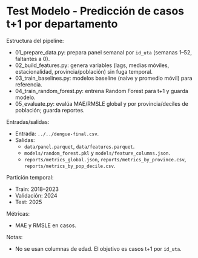 # Test Modelo - Predicción de casos t+1 por departamento

Estructura del pipeline:

- 01_prepare_data.py: prepara panel semanal por `id_uta` (semanas 1–52, faltantes a 0).
- 02_build_features.py: genera variables (lags, medias móviles, estacionalidad, provincia/población) sin fuga temporal.
- 03_train_baselines.py: modelos baseline (naive y promedio móvil) para referencia.
- 04_train_random_forest.py: entrena Random Forest para t+1 y guarda modelo.
- 05_evaluate.py: evalúa MAE/RMSLE global y por provincia/deciles de población; guarda reportes.

Entradas/salidas:

- Entrada: `../../dengue-final.csv`.
- Salidas:
  - `data/panel.parquet`, `data/features.parquet`.
  - `models/random_forest.pkl` y `models/feature_columns.json`.
  - `reports/metrics_global.json`, `reports/metrics_by_province.csv`, `reports/metrics_by_pop_decile.csv`.

Partición temporal:
- Train: 2018–2023
- Validación: 2024
- Test: 2025

Métricas:
- MAE y RMSLE en casos.

Notas:
- No se usan columnas de edad. El objetivo es casos t+1 por `id_uta`.
